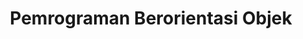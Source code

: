 ---
code: RPL211
title: Pemrograman Berorientasi Objek
theory: 119224-swono
practice: 222331-gilang
---